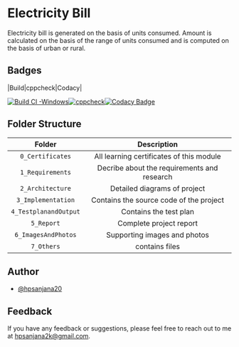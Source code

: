 # Electricity Bill
Electricity bill is generated on the basis of units consumed. Amount is calculated on the basis of the range of units consumed and is computed on the basis of urban or rural.


## Badges
|Build|cppcheck|Codacy|

[![Build CI -Windows](https://github.com/hpsanjana20/M1_Electricity_Bill/actions/workflows/windows.yml/badge.svg)](https://github.com/hpsanjana20/M1_Electricity_Bill/actions/workflows/windows.yml)[![cppcheck](https://github.com/hpsanjana20/M1_Electricity_Bill/actions/workflows/cppcheck.yml/badge.svg)](https://github.com/hpsanjana20/M1_Electricity_Bill/actions/workflows/cppcheck.yml)[![Codacy Badge](https://app.codacy.com/project/badge/Grade/14159df9d3eb4ba586cd5199a5b3fa37)](https://www.codacy.com/gh/hpsanjana20/M1_Electricity_Bill/dashboard?utm_source=github.com&amp;utm_medium=referral&amp;utm_content=hpsanjana20/M1_Electricity_Bill&amp;utm_campaign=Badge_Grade)

## Folder Structure
|Folder|Description|
|:--:|:--:|
|`0_Certificates`| All learning certificates of this module|
|`1_Requirements`| Decribe about the requirements and research|
|`2_Architecture`| Detailed diagrams of project|
|`3_Implementation`| Contains the source code of the project|
|`4_TestplanandOutput`| Contains the test plan|
|`5_Report`| Complete project report|
|`6_ImagesAndPhotos`| Supporting images and photos|
|`7_Others`| contains files |


## Author

- [@hpsanjana20](https://www.github.com/hpsanjana20)

## Feedback

If you have any feedback or suggestions, please feel free to reach out to me at hpsanjana2k@gmail.com.

